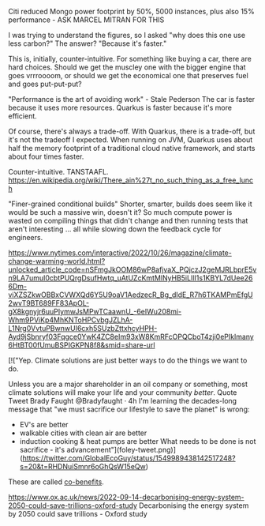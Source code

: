 

Citi reduced Mongo power footprint by 50%, 5000 instances, plus also 15% performance - ASK MARCEL MITRAN FOR THIS


I was trying to understand the figures, so I asked "why does this one use less carbon?" The answer? "Because it's faster."


This is, initially, counter-intuitive. For something like buying a car, there are hard choices.
Should we get the muscley one with the bigger engine that goes vrrroooom, or should we get the economical one 
that preserves fuel and goes put-put-put?

"Performance is the art of avoiding work" - Stale Pederson
The car is faster because it uses more resources. Quarkus is faster because it's more efficient.

Of course, there's always a trade-off. With Quarkus, there is a trade-off, but it's not the tradeoff I expected. 
When running on JVM, Quarkus uses about half the memory footprint of a traditional cloud native framework, and starts about four times faster. 

Counter-intuitive. 
TANSTAAFL.
https://en.wikipedia.org/wiki/There_ain%27t_no_such_thing_as_a_free_lunch

"Finer-grained conditional builds" 
Shorter, smarter, builds does seem like it would be such a massive win, doesn't it? So much compute power is wasted on compiling things that didn't change and then running tests that aren't interesting ... all while slowing down the feedback cycle for engineers.


https://www.nytimes.com/interactive/2022/10/26/magazine/climate-change-warming-world.html?unlocked_article_code=nSFmgJkOOM86wP8afjvaX_PQjczJ2geMJRLbprE5vn9LA7umuI0cbtPUQrgDsufHwtq_uAtUZcKmtMlNyHB5iLIlI1s1KBYL7dUee266Dm-viXZSZkwOBBxCVWXQd6Y5U9oaV1AedzecR_Bg_dIdE_R7h6TKAMPmEfgU2wvT9BT689FF83ApOL-gX8kgnyjr6uuPIymwJsMPwTCaawnU_-6eIWu208mi-Whm9PViKp4MhKNToHPCvbgJZLhA-L1Nrg0VvtuPBwnwUI6cxh5SUzbZttxhcyHPH-Ayd9jSbnryf03Fqgce0YwK4ZC8eIm93xW8KmRFcOPQCboT4zji0ePIklmany6HtBT00fUmuBSPIGKPN8f8&smid=share-url

[!["Yep. Climate solutions are just better ways to do the things we want to do.
   
   Unless you are a major shareholder in an oil company or something, most climate solutions will make your life and your community *better*.
   Quote Tweet
   Brady Faught
   @Bradyfaught
    · 4h
   I'm learning the decades-long message that "we must sacrifice our lifestyle to save the planet" is wrong:
   - EV's are better
   - walkable cities with clean air are better
   - induction cooking & heat pumps are better
   What needs to be done is not sacrifice - it's advancement"](foley-tweet.png)](https://twitter.com/GlobalEcoGuy/status/1549989438142517248?s=20&t=RHDNuiSmnr6oGhQsW15eQw)

These are called [co-benefits](https://www.nature.com/articles/nclimate2814.epdf?sharing_token=VlpmIlyn640CzXagdfTDmtRgN0jAjWel9jnR3ZoTv0NOZ8EsNUkEgIIbXwUUlQaRYTEdJ_XrLsXlsMYhj6MV20ShP6BtO6BHrO3ZC9mrlho6mIxBRJTkPipwDTJYemIQl8stojzWgacrPWYgZpgjKWpK9DVpKqx0_sKI5gvkuieycWY11i32_VNUFLC37MBd8Bf7x8QBOxNOkFkGaGz86plcW2avILwmFyeXGpeOWCpw7B8oxH9RJudWlKm-oxQAtC3nkG6YSZDjxHJL3V6GvTjBcQphy49HOqzdk9Y-7-o%3D).

https://www.ox.ac.uk/news/2022-09-14-decarbonising-energy-system-2050-could-save-trillions-oxford-study
Decarbonising the energy system by 2050 could save trillions - Oxford study 
